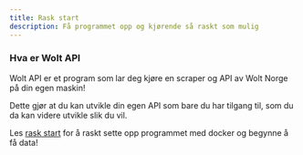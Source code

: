 ```yaml
---
title: Rask start 
description: Få programmet opp og kjørende så raskt som mulig
---
```


### Hva er Wolt API

Wolt API er et program som lar deg kjøre en scraper og API av Wolt Norge på din egen maskin!

Dette gjør at du kan utvikle din egen API som bare du har tilgang til, som du da kan videre utvikle slik du vil.

Les <a href="/introduksjon/02-raskstart">rask start</a> for å raskt sette opp programmet med docker og begynne å få data!
